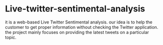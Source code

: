 # Live-twitter-sentimental-analysis
it is a web-based Live Twitter Sentimental analysis. our idea is to help the customer to get proper information without checking the Twitter application. the project mainly focuses on providing the latest tweets on a particular topic.
